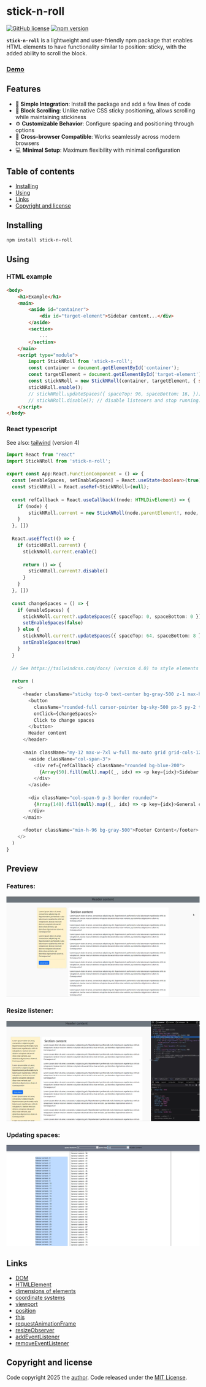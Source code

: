 # stick-n-roll

[![GitHub license](https://img.shields.io/badge/license-MIT-blue)](./LICENSE)
[![npm version](https://badge.fury.io/js/stick-n-roll.svg)](https://www.npmjs.com/package/stick-n-roll)

**`stick-n-roll`** is a lightweight and user-friendly npm package that enables HTML elements to have functionality similar to position: sticky, with the added ability to scroll the block.

### [Demo](https://devashtar.github.io/stick-n-roll/)

## Features

- 🌟 **Simple Integration**: Install the package and add a few lines of code
- 🔄 **Block Scrolling**: Unlike native CSS sticky positioning, allows scrolling while maintaining stickiness
- ⚙️ **Customizable Behavior**: Configure spacing and positioning through options
- 📱 **Cross-browser Compatible**: Works seamlessly across modern browsers
- 💻 **Minimal Setup**: Maximum flexibility with minimal configuration


## Table of contents

- [Installing](#installing)
- [Using](#using)
- [Links](#links)
- [Copyright and license](#copyright-and-license)

## Installing
```sh
npm install stick-n-roll
```

## Using

### HTML example
```html
<body>
    <h1>Example</h1>
    <main>
        <aside id="container">
            <div id="target-element">Sidebar content...</div>
        </aside>
        <section>
            ...
        </section>
    </main>
    <script type="module">
        import StickNRoll from 'stick-n-roll';
        const container = document.getElementById('container');
        const targetElement = document.getElementById('target-element');
        const stickNRoll = new StickNRoll(container, targetElement, { spaceBottom: 8, spaceTop: 64 });
        stickNRoll.enable();
        // stickNRoll.updateSpaces({ spaceTop: 96, spaceBottom: 16, }); // Change spaces dynamically
        // stickNRoll.disable(); // disable listeners and stop running. You can start it again with help "enable()".
    </script>
</body>
```

### React typescript

See also: [tailwind](https://tailwindcss.com/docs/) (version 4)

```ts
import React from "react"
import StickNRoll from 'stick-n-roll';

export const App:React.FunctionComponent = () => {
  const [enableSpaces, setEnableSpaces] = React.useState<boolean>(true); 
  const stickNRoll = React.useRef<StickNRoll>(null);

  const refCallback = React.useCallback((node: HTMLDivElement) => {
    if (node) {
        stickNRoll.current = new StickNRoll(node.parentElement!, node, { spaceBottom: 8, spaceTop: 64 });
    }
  }, [])

  React.useEffect(() => {
    if (stickNRoll.current) {
      stickNRoll.current.enable()

      return () => {
        stickNRoll.current?.disable()
      }
    }
  }, [])

  const changeSpaces = () => {
    if (enableSpaces) {
      stickNRoll.current?.updateSpaces({ spaceTop: 0, spaceBottom: 0 });
      setEnableSpaces(false)
    } else {
      stickNRoll.current?.updateSpaces({ spaceTop: 64, spaceBottom: 8 });
      setEnableSpaces(true)
    }
  }

  // See https://tailwindcss.com/docs/ (version 4.0) to style elements with utility classes

  return (
    <>
      <header className="sticky top-0 text-center bg-gray-500 z-1 max-h-14 h-14 p-2 shadow-lg" style={{ height: 64 }}>
        <button 
          className="rounded-full cursor-pointer bg-sky-500 px-5 py-2 text-sm leading-5 font-semibold text-white hover:bg-sky-700"
          onClick={changeSpaces}>
          Click to change spaces
        </button>
        Header content
      </header>
      
      <main className="my-12 max-w-7xl w-full mx-auto grid grid-cols-12 gap-5">
        <aside className="col-span-3">
          <div ref={refCallback} className="rounded bg-blue-200">
            {Array(50).fill(null).map((_, idx) => <p key={idx}>Sidebar content - {idx}</p>)}
          </div>
        </aside>

        <div className="col-span-9 p-3 border rounded">
          {Array(140).fill(null).map((_, idx) => <p key={idx}>General content - {idx}</p>)}
        </div>
      </main>

      <footer className="min-h-96 bg-gray-500">Footer Content</footer>
    </>
  )
}
```

## Preview

### Features:
[![See video](./asssets/features.png)](./asssets/features.mkv)

### Resize listener:
[![See video](./asssets/resize.png)](./asssets/resize.mkv)

### Updating spaces:
[![See video](./asssets/update_spaces.png)](./asssets/update_spaces.mkv)

## Links

- [DOM](https://developer.mozilla.org/en-US/docs/Glossary/DOM)
- [HTMLElement](https://developer.mozilla.org/en-US/docs/Web/API/HTMLElement)
- [dimensions of elements](https://developer.mozilla.org/en-US/docs/Web/API/CSS_Object_Model/Determining_the_dimensions_of_elements)
- [coordinate systems](https://developer.mozilla.org/en-US/docs/Web/CSS/CSSOM_view/Coordinate_systems)
- [viewport](https://developer.mozilla.org/en-US/docs/Glossary/Viewport)
- [position](https://developer.mozilla.org/en-US/docs/Web/CSS/position)
- [this](https://developer.mozilla.org/en-US/docs/Web/JavaScript/Reference/Operators/this)
- [requestAnimationFrame](https://developer.mozilla.org/en-US/docs/Web/API/Window/requestAnimationFrame)
- [resizeObserver](https://developer.mozilla.org/en-US/docs/Web/API/ResizeObserver)
- [addEventListener](https://developer.mozilla.org/en-US/docs/Web/API/EventTarget/addEventListener)
- [removeEventListener](https://developer.mozilla.org/en-US/docs/Web/API/EventTarget/removeEventListener)

## Copyright and license

Code copyright 2025 the [author](https://github.com/devashtar). Code released under the [MIT License](./LICENSE).